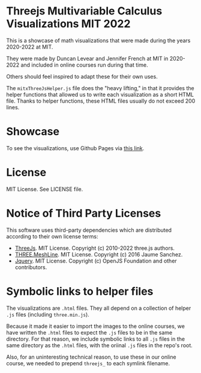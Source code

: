 # Threejs Multivariable Calculus Visualizations MIT 2022

This is a showcase of math visualizations that were made during the years 2020-2022 at MIT. 

They were made by Duncan Levear and Jennifer French at MIT in 2020-2022 and included in online courses run during that time.

Others should feel inspired to adapt these for their own uses.

The `mitxThreeJsHelper.js` file does the "heavy lifting," in that it provides the helper functions that allowed us to write each visualization as a short HTML file. Thanks to helper functions, these HTML files usually do not exceed 200 lines. 

# Showcase

To see the visualizations, use Github Pages via [this link](https://drhodes.github.io/Threejs-Multivariable-Calculus-Visualizations/githubPages.html).

# License

MIT License. See LICENSE file.

# Notice of Third Party Licenses

This software uses third-party dependencies which are distributed according to their own license terms:

* [ThreeJs](https://github.com/mrdoob/three.js/blob/dev/LICENSE). MIT License. Copyright (c) 2010-2022 three.js authors. 
* [THREE.MeshLine](https://github.com/spite/THREE.MeshLine). MIT License. Copyright (c) 2016 Jaume Sanchez.
* [Jquery](https://github.com/jquery/jquery). MIT License. Copyright (c) OpenJS Foundation and other contributors.

# Symbolic links to helper files

The visualizations are `.html` files. They all depend on a collection of helper `.js` files (including `three.min.js`). 

Because it made it easier to import the images to the online courses, we have written the `.html` files to expect the `.js` files to be in the same directory. For that reason, we include symbolic links to all `.js` files in the same directory as the `.html` files, with the oriinal `.js` files in the repo's root. 

Also, for an uninteresting technical reason, to use these in our online course, we needed to prepend `threejs_` to each symlink filename. 

